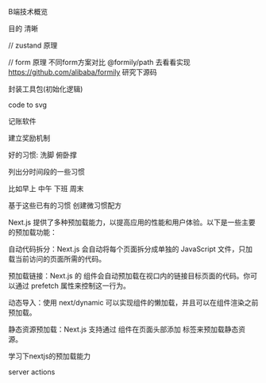
B端技术概览


目的  清晰


// zustand 原理



// form 原理 不同form方案对比   @formily/path 去看看实现
https://github.com/alibaba/formily 研究下源码

封装工具包(初始化逻辑)

code to svg

记账软件


建立奖励机制




好的习惯:
洗脚
俯卧撑



列出分时间段的一些习惯

比如早上 中午  下班  周末

基于这些已有的习惯 创建微习惯配方


Next.js 提供了多种预加载能力，以提高应用的性能和用户体验。以下是一些主要的预加载功能：

自动代码拆分：Next.js 会自动将每个页面拆分成单独的 JavaScript 文件，只加载当前访问的页面所需的代码。

预加载链接：Next.js 的 <Link> 组件会自动预加载在视口内的链接目标页面的代码。你可以通过 prefetch 属性来控制这一行为。

动态导入：使用 next/dynamic 可以实现组件的懒加载，并且可以在组件渲染之前预加载。

静态资源预加载：Next.js 支持通过 <Head> 组件在页面头部添加 <link rel="preload"> 标签来预加载静态资源。

学习下nextjs的预加载能力

server actions





































